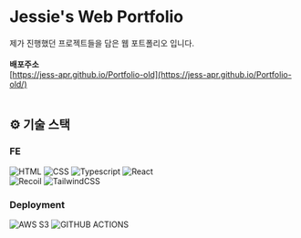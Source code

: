 # Jessie's Web Portfolio

제가 진행했던 프로젝트들을 담은 웹 포트폴리오 입니다.<br/><br/>
<strong>배포주소</strong><br/> [https://jess-apr.github.io/Portfolio-old](https://jess-apr.github.io/Portfolio-old/)<br/>
<br/>

## ⚙️ 기술 스택

### FE

![HTML](https://img.shields.io/badge/html-E34F26?style=for-the-badge&logo=html5&logoColor=white)
![CSS](https://img.shields.io/badge/css-1572B6?style=for-the-badge&logo=css3&logoColor=white)
![Typescript](https://img.shields.io/badge/TypeScript-3178C6?style=for-the-badge&logo=typescript&logoColor=white)
![React](https://img.shields.io/badge/react-444444?style=for-the-badge&logo=react)
<br/>
![Recoil](https://img.shields.io/badge/recoil-3578E5?style=for-the-badge&logo=recoil&logoColor=white)
![TailwindCSS](https://img.shields.io/badge/tailwind%20css-06B6D4?style=for-the-badge&logo=tailwindcss&logoColor=white)
<br/>

### Deployment

![AWS S3](https://img.shields.io/badge/AWS%20S3-569A31?style=for-the-badge&logo=amazons3&logoColor=white)
![GITHUB ACTIONS](https://shields.io/badge/Github%20Actions-2088FF?logo=githubactions&style=for-the-badge&logoColor=white)
<br/>
<br/>
